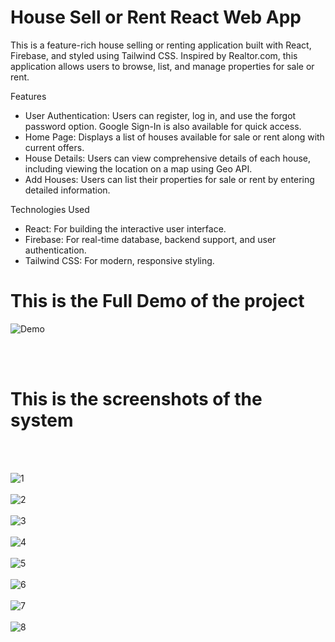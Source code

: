 # House Sell or Rent React Web App

This is a feature-rich house selling or renting application built with React, Firebase, and styled using Tailwind CSS. Inspired by Realtor.com, this application allows users to browse, list, and manage properties for sale or rent.

Features

<ul>
<li>User Authentication: Users can register, log in, and use the forgot password option. Google Sign-In is also available for quick access.</li>
<li>Home Page: Displays a list of houses available for sale or rent along with current offers.</li>
<li>House Details: Users can view comprehensive details of each house, including viewing the location on a map using Geo API.</li>
<li>Add Houses: Users can list their properties for sale or rent by entering detailed information.</li>
</ul>

Technologies Used

<ul>
<li>React: For building the interactive user interface.</li>
<li>Firebase: For real-time database, backend support, and user authentication.</li>
<li>Tailwind CSS: For modern, responsive styling.</li>
</ul>

<h1>This is the Full Demo of the project</h1>

![Demo](https://github.com/kusha2000/house-rent-web-react-firebase/assets/127003267/c1babfa1-6333-41ee-a3ca-e961594c656a)

<br><br>
<h1>This is the screenshots of the system</h1><br><br>

![1](https://github.com/kusha2000/house-rent-web-react-firebase/assets/127003267/241a707b-fad2-49b2-997a-c4b3d590361b)<br><br>
![2](https://github.com/kusha2000/house-rent-web-react-firebase/assets/127003267/c21faf87-6b79-4ed5-a163-25af3e07392e)<br><br>
![3](https://github.com/kusha2000/house-rent-web-react-firebase/assets/127003267/6a0ee3bc-2256-4544-81b6-493affbc039d)<br><br>
![4](https://github.com/kusha2000/house-rent-web-react-firebase/assets/127003267/93a829af-3206-4823-880b-054de6201b59)<br><br>
![5](https://github.com/kusha2000/house-rent-web-react-firebase/assets/127003267/5ab7d05c-a66f-4285-b77e-8531e6e2632f)<br><br>
![6](https://github.com/kusha2000/house-rent-web-react-firebase/assets/127003267/18cb77db-3540-4860-905d-e143111a9e9c)<br><br>
![7](https://github.com/kusha2000/house-rent-web-react-firebase/assets/127003267/0d493dfb-66cc-4698-957f-c3cf17b37f79)<br><br>
![8](https://github.com/kusha2000/house-rent-web-react-firebase/assets/127003267/214c33c6-b218-4ea5-a43a-d2428b8e39aa)<br><br>

